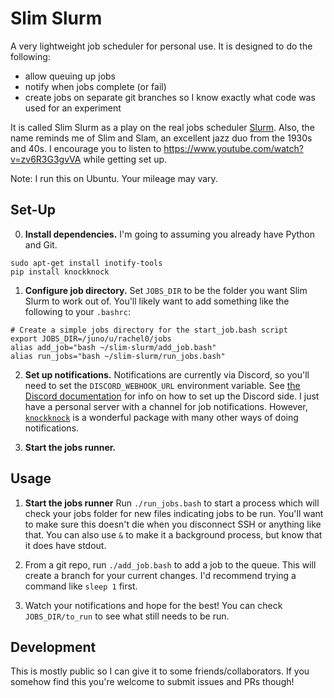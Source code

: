 # Slim Slurm
A very lightweight job scheduler for personal use. It is designed to do the following:
- allow queuing up jobs
- notify when jobs complete (or fail)
- create jobs on separate git branches so I know exactly what code was used for an experiment

It is called Slim Slurm as a play on the real jobs scheduler [Slurm](https://slurm.schedmd.com/quickstart.html). Also, the name reminds me of Slim and Slam, an excellent jazz duo from the 1930s and 40s. I encourage you to listen to https://www.youtube.com/watch?v=zv6R3G3gvVA while getting set up.

Note: I run this on Ubuntu. Your mileage may vary.

## Set-Up

0. **Install dependencies.** 
I'm going to assuming you already have Python and Git.
```
sudo apt-get install inotify-tools
pip install knockknock
```
1. **Configure job directory.** Set `JOBS_DIR` to be the folder you want Slim Slurm to work out of.
You'll likely want to add something like the following to your `.bashrc`:
```
# Create a simple jobs directory for the start_job.bash script
export JOBS_DIR=/juno/u/rachel0/jobs
alias add_job="bash ~/slim-slurm/add_job.bash"
alias run_jobs="bash ~/slim-slurm/run_jobs.bash"        
```

2. **Set up notifications.** Notifications are currently via Discord, so you'll need to set the `DISCORD_WEBHOOK_URL` environment variable. See [the Discord documentation](https://support.discord.com/hc/en-us/articles/228383668-Intro-to-Webhooks) for info on how to set up the Discord side. I just have a personal server with a channel for job notifications. However, [`knockknock`](https://pypi.org/project/knockknock/) is a wonderful package with many other ways of doing notifications.

3. **Start the jobs runner.** 

## Usage

1. **Start the jobs runner** Run `./run_jobs.bash` to start a process which will check your jobs folder for new files indicating jobs to be run. You'll want to make sure this doesn't die when you disconnect SSH or anything like that. You can also use `&` to make it a background process, but know that it does have stdout.

2. From a git repo, run `./add_job.bash` to add a job to the queue. This will create a branch for your current changes. I'd recommend trying a command like `sleep 1` first.

3. Watch your notifications and hope for the best! You can check `JOBS_DIR/to_run` to see what still needs to be run.

## Development

This is mostly public so I can give it to some friends/collaborators. If you somehow find this you're welcome to submit issues and PRs though!
